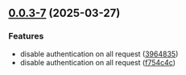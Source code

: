 ## [0.0.3-7](https://github.com/GhentCDH/Mela/compare/v0.0.3-7...v0.0.3-4) (2025-03-27)


### Features

* disable authentication on all request ([3964835](https://github.com/GhentCDH/Mela/commit/39648351c27f26aa113250b506e42b8dd8039deb))
* disable authentication on all request ([f754c4c](https://github.com/GhentCDH/Mela/commit/f754c4c4030d9803f1dc43782105228c554f8760))



